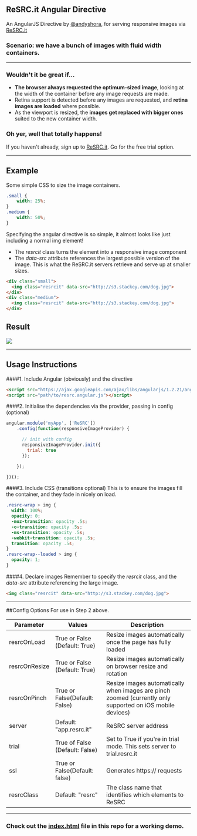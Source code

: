 ## ReSRC.it Angular Directive

An AngularJS Directive by [@andyshora](https://twitter.com/andyshora), for serving responsive images via [ReSRC.it](http://www.resrc.it/)


### Scenario: we have a bunch of images with fluid width containers.
---
### Wouldn't it be great if...

*   **The browser always requested the optimum-sized image**, looking at the width of the container before any image requests are made.
*   Retina support is detected before any images are requested, and **retina images are loaded** where possible.
*   As the viewport is resized, the **images get replaced with bigger ones** suited to the new container width.

### Oh yer, well that totally happens!

If you haven't already, sign up to [ReSRC.it](http://www.resrc.it/). Go for the free trial option.

---

## Example

Some simple CSS to size the image containers.
```css
.small {
    width: 25%;
}
.medium {
    width: 50%;
}
```


Specifying the angular directive is so simple, it almost looks like just including a normal img element!

- The *resrcit* class turns the element into a responsive image component
- The *data-src* attribute references the largest possible version of the image. This is what the ReSRC.it servers retrieve and serve up at smaller sizes.

```html
<div class="small">
  <img class="resrcit" data-src="http://s3.stackey.com/dog.jpg">
</div>
<div class="medium">
  <img class="resrcit" data-src="http://s3.stackey.com/dog.jpg">
</div>
```

## Result

![](http://s3.stackey.com/demo.png)

---

## Usage Instructions

####1. Include Angular (obviously) and the directive
```html
<script src="https://ajax.googleapis.com/ajax/libs/angularjs/1.2.21/angular.js"></script>
<script src="path/to/resrc.angular.js"></script>
```

####2. Initialise the dependencies via the provider, passing in config (optional)

```javascript
angular.module('myApp', ['ReSRC'])
    .config(function(responsiveImageProvider) {

      // init with config
      responsiveImageProvider.init({
        trial: true
      });

    });

})();
```
####3. Include CSS (transitions optional)
This is to ensure the images fill the container, and they fade in nicely on load.
```css
.resrc-wrap > img {
  width: 100%;
  opacity: 0;
  -moz-transition: opacity .5s;
  -o-transition: opacity .5s;
  -ms-transition: opacity .5s;
  -webkit-transition: opacity .5s;
  transition: opacity .5s;
}
.resrc-wrap--loaded > img {
  opacity: 1;
}
```
####4. Declare images
Remember to specify the *resrcit* class, and the *data-src* attribute referencing the large image.
```html
<img class="resrcit" data-src="http://s3.stackey.com/dog.jpg">
```
---

##Config Options
For use in Step 2 above.

| Parameter | Values | Description |
|---|----|-----|
| resrcOnLoad	| True or False (Default: True) | Resize images automatically once the page has fully loaded |
| resrcOnResize |	True or False (Default: True) |	Resize images automatically on browser resize and rotation |
| resrcOnPinch |	True or False(Default: False) |	Resize images automatically when images are pinch zoomed (currently only supported on iOS mobile devices) |
| server |	Default: "app.resrc.it" |	ReSRC server address |
| trial | True of False (Default: False) | Set to True if you're in trial mode. This sets server to trial.resrc.it |
| ssl |	True or False(Default: false) | Generates https:// requests |
| resrcClass |	Default: "resrc" |	The class name that identifies which elements to ReSRC |

---
### Check out the [index.html](https://github.com/andyshora/resrc.angular.js/blob/master/index.html) file in this repo for a working demo.

